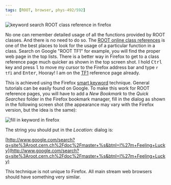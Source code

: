```yaml
---
tags: [ROOT, browser, phys-492/592]
---
```


![keyword search ROOT class reference in firefox]({{site.exa}}/keywordSearchInFirefox.png)

No one can remember detailed usage of all the functions provided by ROOT classes. And there is no need to do so. The [ROOT online class references](https://root.cern.ch/root/html/ClassIndex.html) is one of the best places to look for the usage of a particular function in a class. Search on Google "ROOT TF1" for example, you will find the proper web page in the top lists. There is a better way in Firefox to get to a class reference page much quicker as shown in the top screen shot. I hold <kbd>Ctrl</kbd> key and press <kbd>l</kbd> to move my cursor to the Firefox address bar and type `r tf1` and <kbd>Enter</kbd>, Hooray! I am on the [TF1][] reference page already.

This is achieved using the Firefox [smart keyword][] technique. General tutorials can be easily found on Google. To make this work for ROOT reference pages, you will have to add a *New Bookmark* to the *Quick Searches* folder in the Firefox bookmark manager, fill in the dialog as shown in the following screen shot (the appearance may vary with the Firefox version, but the idea is the same):

![fill in keyword in firefox]({{site.exa}}/AddKeywordInFirefox.png)

The string you should put in the *Location:* dialog is:

[http://www.google.com/search?q=site%3Aroot.cern.ch%2Fdoc%2Fmaster+%s&btnI=I%27m+Feeling+Lucky](http://www.google.com/search?q=site%3Aroot.cern.ch%2Fdoc%2Fmaster+%s&btnI=I%27m+Feeling+Lucky)

This technique is not unique to Firefox. All main stream web browsers should have something very similar.

[TF1]:https://root.cern.ch/doc/master/classTF1.html
[smart keyword]:http://johnbokma.com/firefox/keymarks-explained.html

